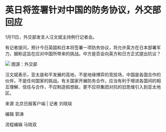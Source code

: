 # 英日将签署针对中国的防务协议，外交部回应

1月11日，外交部发言人汪文斌主持例行记者会。

有记者提问，预计今日英国和日本将签署一项防务协议，将允许英方在日本部署军力，据称这旨在应对中国所带来的挑战。中方是否会向英方和日方正式提出抗议？

![](https://inews.gtimg.com/newsapp_bt/0/15605358082/1000)
图源：外交部

汪文斌表示，亚太是和平发展的高地，不是地缘博弈的竞技场，中国是各国合作的伙伴，不是任何国家的挑战。有关国家开展防务合作，应当有利于增进各国间的相互理解、信任与合作，不应制造假想敌，更不应将集团对抗的旧思维引入到亚太地区。

来源 北京日报客户端 | 记者 刘晓琰

编辑 郭涛

流程编辑 马晓双

